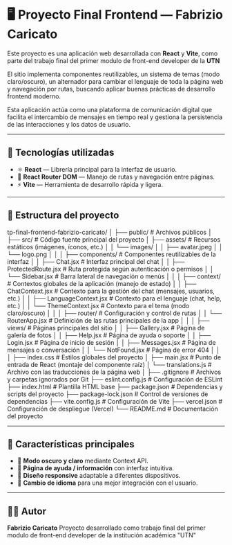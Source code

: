 # 🖥️ Proyecto Final Frontend — Fabrizio Caricato

Este proyecto es una aplicación web desarrollada con **React** y **Vite**, como parte del trabajo final del primer modulo de front-end developer de la **UTN**

El sitio implementa componentes reutilizables, un sistema de temas (modo claro/oscuro), un alternador para cambiar el lenguaje de toda la página web y navegación por rutas, buscando aplicar buenas prácticas de desarrollo frontend moderno.

Esta aplicación actúa como una plataforma de comunicación digital que facilita el intercambio de mensajes en tiempo real y gestiona la persistencia de las interacciones y los datos de usuario.

---

## 🚀 Tecnologías utilizadas

- ⚛️ **React** — Librería principal para la interfaz de usuario.  
- 🔀 **React Router DOM** — Manejo de rutas y navegación entre páginas.  
- ⚡ **Vite** — Herramienta de desarrollo rápida y ligera.

---

## 📂 Estructura del proyecto

tp-final-frontend-fabrizio-caricato/
│
├── public/ # Archivos públicos
│
├── src/ # Código fuente principal del proyecto
│ ├── assets/ # Recursos estáticos (imágenes, íconos, etc.)
│ │ └── images/
│ │ ├── avatar.jpeg
│ │ └── logo.png
│ │
│ ├── components/ # Componentes reutilizables de la interfaz
│ │ ├── Chat.jsx # Interfaz principal del chat
│ │ ├── ProtectedRoute.jsx # Ruta protegida según autenticación o permisos
│ │ └── Sidebar.jsx # Barra lateral de navegación o menús
│ │
│ ├── context/ # Contextos globales de la aplicación (manejo de estado)
│ │ ├── ChatContext.jsx # Contexto para la gestión del chat (mensajes, usuarios, etc.)
│ │ ├── LanguageContext.jsx # Contexto para el lenguaje (chat, help, etc.)
│ │ └── ThemeContext.jsx # Contexto para el tema (modo claro/oscuro)
│ │
│ ├── router/ # Configuración y control de rutas
│ │ └── RouterApp.jsx # Definición de las rutas principales de la app
│ │
│ ├── views/ # Páginas principales del sitio
│ │ ├── Gallery.jsx # Página de galería de fotos
│ │ ├── Help.jsx # Página de ayuda o soporte
│ │ ├── Login.jsx # Página de inicio de sesión
│ │ ├── Messages.jsx # Página de mensajes o conversación
│ │ └── NotFound.jsx # Página de error 404
│ │
│ ├── index.css # Estilos globales del proyecto
│ ├── main.jsx # Punto de entrada de React (montaje del componente raíz)
│ └── translations.js # Archivo con las traducciones de la página web
│
├── .gitignore # Archivos y carpetas ignorados por Git
├── eslint.config.js # Configuración de ESLint
├── index.html # Plantilla HTML base
├── package.json # Dependencias y scripts del proyecto
├── package-lock.json # Control de versiones de dependencias
├── vite.config.js # Configuración de Vite
├── vercel.json # Configuración de despliegue (Vercel)
└── README.md # Documentación del proyecto

---

## 🧭 Características principales

- 🌙 **Modo oscuro y claro** mediante Context API.  
- 📄 **Página de ayuda / información** con interfaz intuitiva.  
- 📱 **Diseño responsive** adaptable a diferentes dispositivos.
- 📱 **Cambio de idioma** para una mejor integración con el usuario.

---

## 🧑‍💻 Autor

**Fabrizio Caricato**
Proyecto desarrollado como trabajo final del primer modulo de front-end developer de la institución académica "UTN"
